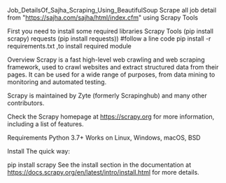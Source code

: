 Job_DetailsOf_Sajha_Scraping_Using_BeautifulSoup
Scrape all job detail from "https://sajha.com/sajha/html/index.cfm" using Scrapy Tools

First you need to install some required libraries
Scrapy Tools (pip install scrapy)
requests (pip install requests))
#follow a line code
  pip install -r requirements.txt ,to install required module


Overview
Scrapy is a fast high-level web crawling and web scraping framework, used to crawl websites and extract structured data from their pages. It can be used for a wide range of purposes, from data mining to monitoring and automated testing.

Scrapy is maintained by Zyte (formerly Scrapinghub) and many other contributors.

Check the Scrapy homepage at https://scrapy.org for more information, including a list of features.

Requirements
Python 3.7+
Works on Linux, Windows, macOS, BSD

Install
The quick way:

pip install scrapy
See the install section in the documentation at https://docs.scrapy.org/en/latest/intro/install.html for more details.
